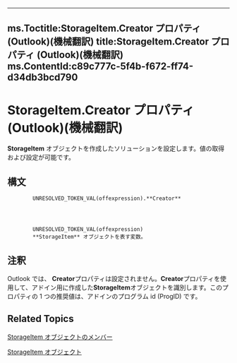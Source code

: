

---
ms.Toctitle:StorageItem.Creator プロパティ (Outlook)(機械翻訳)
title:StorageItem.Creator プロパティ (Outlook)(機械翻訳)
ms.ContentId:c89c777c-5f4b-f672-ff74-d34db3bcd790
---
# StorageItem.Creator プロパティ (Outlook)(機械翻訳)




**StorageItem** オブジェクトを作成したソリューションを設定します。値の取得および設定が可能です。

## 構文

            UNRESOLVED_TOKEN_VAL(offexpression).**Creator**




            UNRESOLVED_TOKEN_VAL(offexpression)
            **StorageItem** オブジェクトを表す変数。



## 注釈
Outlook では、 **Creator**プロパティは設定されません。**Creator**プロパティを使用して、アドイン用に作成した**StorageItem**オブジェクトを識別します。このプロパティの 1 つの推奨値は、アドインのプログラム id (ProgID) です。



## Related Topics

[StorageItem オブジェクトのメンバー](450983cc-543f-a832-d9bb-06911b0b0ce4.md)

[StorageItem オブジェクト](41776bc3-b838-2755-fd6b-3b5012fb9ae5.md)




